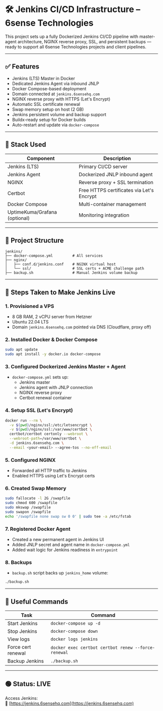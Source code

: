# 🛠️ Jenkins CI/CD Infrastructure – 6sense Technologies

This project sets up a fully Dockerized Jenkins CI/CD pipeline with master-agent architecture, NGINX reverse proxy, SSL, and persistent backups — ready to support all 6sense Technologies projects and client pipelines.

---

## ✅ Features

- Jenkins (LTS) Master in Docker
- Dedicated Jenkins Agent via inbound JNLP
- Docker Compose-based deployment
- Domain connected at `jenkins.6sensehq.com`
- NGINX reverse proxy with HTTPS (Let's Encrypt)
- Automatic SSL certificate renewal
- Swap memory setup on host (2 GB)
- Jenkins persistent volume and backup support
- Buildx-ready setup for Docker builds
- Auto-restart and update via `docker-compose`

---

## 🧰 Stack Used

| Component        | Description                              |
|------------------|------------------------------------------|
| Jenkins (LTS)    | Primary CI/CD server                     |
| Jenkins Agent    | Dockerized JNLP inbound agent            |
| NGINX            | Reverse proxy + SSL termination          |
| Certbot          | Free HTTPS certificates via Let's Encrypt|
| Docker Compose   | Multi-container management               |
| UptimeKuma/Grafana (optional) | Monitoring integration        |

---

## 📁 Project Structure

```
jenkins/
├── docker-compose.yml         # All services
├── nginx/
│   ├── conf.d/jenkins.conf    # NGINX virtual host
│   └── ssl/                   # SSL certs + ACME challenge path
├── backup.sh                  # Manual Jenkins volume backup
```

---

## 🚀 Steps Taken to Make Jenkins Live

### 1. Provisioned a VPS
- 8 GB RAM, 2 vCPU server from Hetzner
- Ubuntu 22.04 LTS
- Domain `jenkins.6sensehq.com` pointed via DNS (Cloudflare, proxy off)

### 2. Installed Docker & Docker Compose
```bash
sudo apt update
sudo apt install -y docker.io docker-compose
```

### 3. Configured Dockerized Jenkins Master + Agent
- `docker-compose.yml` sets up:
  - Jenkins master
  - Jenkins agent with JNLP connection
  - NGINX reverse proxy
  - Certbot renewal container

### 4. Setup SSL (Let's Encrypt)
```bash
docker run --rm \
  -v $(pwd)/nginx/ssl:/etc/letsencrypt \
  -v $(pwd)/nginx/ssl:/var/www/certbot \
  certbot/certbot certonly --webroot \
  --webroot-path=/var/www/certbot \
  -d jenkins.6sensehq.com \
  --email <your-email> --agree-tos --no-eff-email
```

### 5. Configured NGINX
- Forwarded all HTTP traffic to Jenkins
- Enabled HTTPS using Let's Encrypt certs

### 6. Created Swap Memory
```bash
sudo fallocate -l 2G /swapfile
sudo chmod 600 /swapfile
sudo mkswap /swapfile
sudo swapon /swapfile
echo '/swapfile none swap sw 0 0' | sudo tee -a /etc/fstab
```

### 7. Registered Docker Agent
- Created a new permanent agent in Jenkins UI
- Added JNLP secret and agent name in `docker-compose.yml`
- Added wait logic for Jenkins readiness in `entrypoint`

### 8. Backups
- `backup.sh` script backs up `jenkins_home` volume:
```bash
./backup.sh
```

---

## 🔧 Useful Commands

| Task                      | Command |
|---------------------------|---------|
| Start Jenkins             | `docker-compose up -d` |
| Stop Jenkins              | `docker-compose down`  |
| View logs                 | `docker logs jenkins`  |
| Force cert renewal        | `docker exec certbot certbot renew --force-renewal` |
| Backup Jenkins            | `./backup.sh`           |

---

## 🟢 Status: LIVE

Access Jenkins:  
🔗 [https://jenkins.6sensehq.com](https://jenkins.6sensehq.com)
